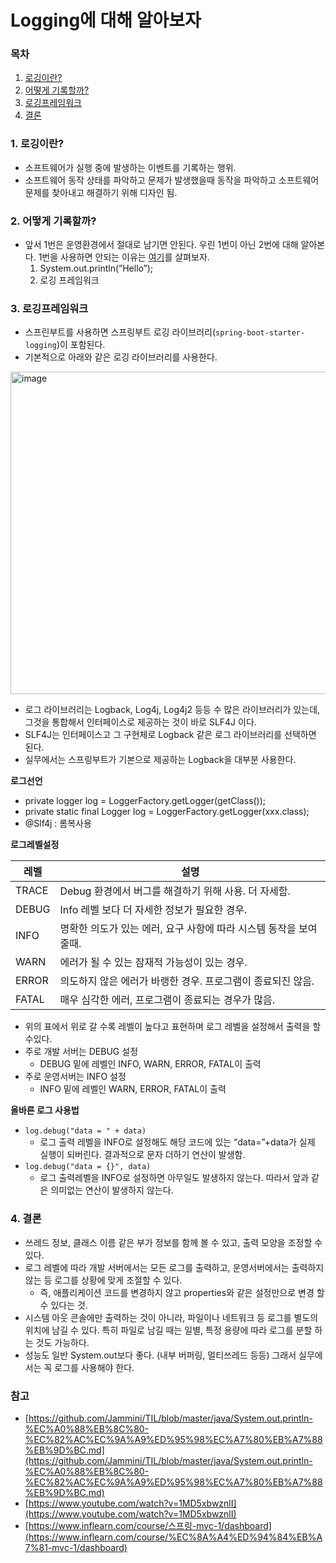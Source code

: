 # Logging에 대해 알아보자

### 목차

1. [로깅이란?](#1-로깅이란)
2. [어떻게 기록할까?](#2-어떻게-기록할까)
3. [로깅프레임워크](#3-로깅프레임워크)
4. [결론](#4-결론)

### 1. 로깅이란?

- 소프트웨어가 실행 중에 발생하는 이벤트를 기록하는 행위.
- 소프트웨어 동작 상태를 파악하고 문제가 발생했을때 동작을 파악하고 소프트웨어 문제를 찾아내고 해결하기 위해 디자인 됨.

### 2. 어떻게 기록할까?

- 앞서 1번은 운영환경에서 절대로 남기면 안된다. 우린 1번이 아닌 2번에 대해 알아본다. 1번을 사용하면 안되는 이유는 [여기](https://github.com/Jammini/TIL/blob/master/java/System.out.println-%EC%A0%88%EB%8C%80-%EC%82%AC%EC%9A%A9%ED%95%98%EC%A7%80%EB%A7%88%EB%9D%BC.md)를 살펴보자.
    1. System.out.println(”Hello”);
    2. 로깅 프레임워크

### 3. 로깅프레임워크

- 스프린부트를 사용하면 스프링부트 로깅 라이브러리(`spring-boot-starter-logging`)이 포함된다.
- 기본적으로 아래와 같은 로깅 라이브러리를 사용한다.

<img width="516" alt="image" src="https://user-images.githubusercontent.com/59176149/225929417-4353ab15-9736-4a8e-b43c-6c7c1fbab082.png">

- 로그 라이브러리는 Logback, Log4j, Log4j2 등등 수 많은 라이브러리가 있는데, 그것을 통합해서 인터페이스로 제공하는 것이 바로 SLF4J 이다.
- SLF4J는 인터페이스고 그 구현체로 Logback 같은 로그 라이브러리를 선택하면 된다.
- 실무에서는 스프링부트가 기본으로 제공하는 Logback을 대부분 사용한다.

**로그선언**

- private logger log = LoggerFactory.getLogger(getClass());
- private static final Logger log = LoggerFactory.getLogger(xxx.class);
- @Slf4j : 롬복사용

**로그레벨설정**

| 레벨 | 설명 |
| --- | --- |
| TRACE | Debug 환경에서 버그를 해결하기 위해 사용. 더 자세함. |
| DEBUG | Info 레벨 보다 더 자세한 정보가 필요한 경우. |
| INFO | 명확한 의도가 있는 에러, 요구 사항에 따라 시스템 동작을 보여줄때. |
| WARN | 에러가 될 수 있는 잠재적 가능성이 있는 경우. |
| ERROR | 의도하지 않은 에러가 바랭한 경우. 프로그램이 종료되진 않음. |
| FATAL | 매우 심각한 에러, 프로그램이 종료되는 경우가 많음. |
- 위의 표에서 위로 갈 수록 레벨이 높다고 표현하며 로그 레벨을 설정해서 출력을 할 수있다.
- 주로 개발 서버는 DEBUG 설정
    - DEBUG 밑에 레벨인 INFO, WARN, ERROR, FATAL이 출력
- 주로 운영서버는 INFO 설정
    - INFO 밑에 레벨인 WARN, ERROR, FATAL이 출력

**올바른 로그 사용법**

- `log.debug("data = " + data)`
    - 로그 출력 레벨을 INFO로 설정해도 해당 코드에 있는 “data=”+data가 실제 실행이 되버린다. 결과적으로 문자 더하기 연산이 발생함.
- `log.debug("data = {}", data)`
    - 로그 출력레벨을 INFO로 설정하면 아무일도 발생하지 않는다. 따라서 앞과 같은 의미없는 연산이 발생하지 않는다.

### 4. 결론

- 쓰레드 정보, 클래스 이름 같은 부가 정보를 함께 볼 수 있고, 출력 모양을 조정할 수 있다.
- 로그 레벨에 따라 개발 서버에서는 모든 로그를 출력하고, 운영서버에서는 출력하지 않는 등 로그를 상황에 맞게 조절할 수 있다.
    - 즉, 애플리케이션 코드를 변경하지 않고 properties와 같은 설정만으로 변경 할 수 있다는 것.
- 시스템 아웃 콘솔에만 출력하는 것이 아니라, 파일이나 네트워크 등 로그를 별도의 위치에 남길 수 있다. 특히 파일로 남길 때는 일별, 특정 용량에 따라 로그를 분할 하는 것도 가능하다.
- 성능도 일반 System.out보다 좋다. (내부 버퍼링, 멀티쓰레드 등등) 그래서 실무에서는 꼭 로그를 사용해야 한다.

### 참고

- [https://github.com/Jammini/TIL/blob/master/java/System.out.println-%EC%A0%88%EB%8C%80-%EC%82%AC%EC%9A%A9%ED%95%98%EC%A7%80%EB%A7%88%EB%9D%BC.md](https://github.com/Jammini/TIL/blob/master/java/System.out.println-%EC%A0%88%EB%8C%80-%EC%82%AC%EC%9A%A9%ED%95%98%EC%A7%80%EB%A7%88%EB%9D%BC.md)
- [https://www.youtube.com/watch?v=1MD5xbwznlI](https://www.youtube.com/watch?v=1MD5xbwznlI)
- [https://www.inflearn.com/course/스프링-mvc-1/dashboard](https://www.inflearn.com/course/%EC%8A%A4%ED%94%84%EB%A7%81-mvc-1/dashboard)
